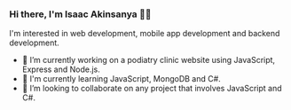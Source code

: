 ### Hi there, I'm Isaac Akinsanya 👋🏾

I'm interested in web development, mobile app development and backend development.

- 🔭 I’m currently working on a podiatry clinic website using JavaScript, Express and Node.js.
- 🌱 I'm currently learning JavaScript, MongoDB and C#.
- 👯 I’m looking to collaborate on any project that involves JavaScript and C#.

<!--
**IsaacAkin/IsaacAkin** is a ✨ _special_ ✨ repository because its `README.md` (this file) appears on your GitHub profile.
- 🔭 I’m currently working on a music transfer web app using JavaScript, Express and Node.js

Here are some ideas to get you started:

- 🔭 I’m currently working on ...
- 🌱 I’m currently learning ...
- 👯 I’m looking to collaborate on ...
- 🤔 I’m looking for help with ...
- 💬 Ask me about ...
- 📫 How to reach me: ...
- 😄 Pronouns: ...
- ⚡ Fun fact: ...
-->
